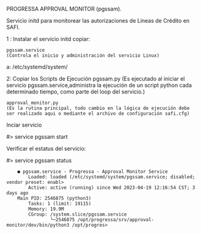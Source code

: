 PROGRESSA APPROVAL MONITOR (pgssam).

Servicio initd para monitorear las autorizaciones de Lineas de Crédito en SAFI.


1 : Instalar el servicio initd
copiar:
    
    pgssam.service 
    (Controla el inicio y administración del servicio Linux)

    
a:
    /etc/systemd/system/

2: Copiar los Scripts de Ejecución
    pgssam.py
    (Es ejecutado al iniciar el servicio pgssam.service,administra la ejecución de un script python cada determinado tiempo, como parte del loop del servicio.)

    approval_monitor.py
    (Es la rutina principal, todo cambio en la lógica de ejecución debe ser realizado aqui o mediante el archivo de configuración safi.cfg)


Inciar servicio

#> service pgssam start

Verificar el estatus del servicio:

#> service pgssam status

        ● pgssam.service - Progressa - Approval Monitor Service
            Loaded: loaded (/etc/systemd/system/pgssam.service; disabled; vendor preset: enabl>
            Active: active (running) since Wed 2023-04-19 12:16:54 CST; 3 days ago
        Main PID: 2546875 (python3)
            Tasks: 1 (limit: 19115)
            Memory: 19.9M
            CGroup: /system.slice/pgssam.service
                    └─2546875 /opt/progressa/srv/approval-monitor/dev/bin/python3 /opt/progres>


